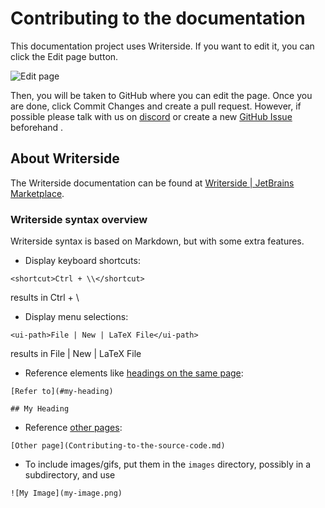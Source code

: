 # Contributing to the documentation

This documentation project uses Writerside.
If you want to edit it, you can click the <control>Edit page</control> button.

![Edit page](edit-page.png)

Then, you will be taken to GitHub where you can edit the page.
Once you are done, click <control>Commit Changes</control> and create a pull request.
<format color="Aquamarine">However, if possible please talk with us on
    <format color="DarkOrange">
        <a href="https://discord.com/invite/DrfX6286kF">discord</a>
    </format>
    or create a new
    <format color="DarkOrange">
        <a href="https://github.com/Chillax-ORG/chillaxdocs/issues/new">GitHub Issue</a>
    </format>
    beforehand
</format>.

## About Writerside

The Writerside documentation can be found at [Writerside | JetBrains Marketplace](https://plugins.jetbrains.com/plugin/20158-writerside/docs).

### Writerside syntax overview
Writerside syntax is based on Markdown, but with some extra features.

* Display keyboard shortcuts:

<!-- ```markdown -->
```
<shortcut>Ctrl + \\</shortcut>
```

results in <shortcut>Ctrl + \\</shortcut>

* Display menu selections:

<!-- ```markdown -->
```
<ui-path>File | New | LaTeX File</ui-path>
```

results in <ui-path>File | New | LaTeX File</ui-path>

* Reference elements like [headings on the same page](#writerside-syntax-overview):

<!-- ```markdown -->
```
[Refer to](#my-heading)

## My Heading
```

* Reference [other pages](Contributing-to-the-source-code.md):

<!-- ```markdown -->
```
[Other page](Contributing-to-the-source-code.md)
```

* To include images/gifs, put them in the `images` directory, possibly in a subdirectory, and use

<!-- ```markdown -->
```
![My Image](my-image.png)
```
